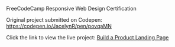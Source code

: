 FreeCodeCamp Responsive Web Design Certification

Original project submitted on Codepen: https://codepen.io/JacelynR/pen/povqaMN

Click the link to view the live project:
[Build a Product Landing Page](https://jacelynr.github.io/product-landing-page/)
